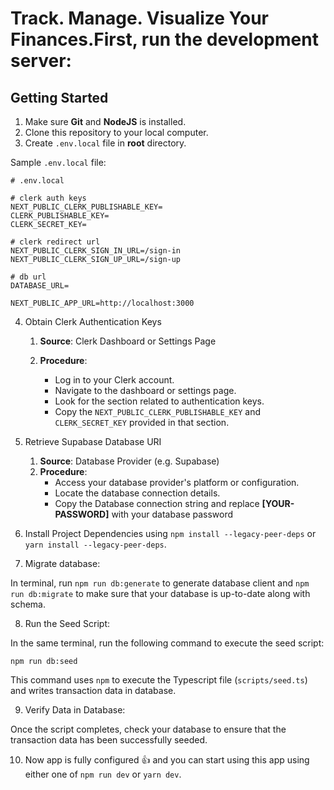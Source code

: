 # Track. Manage. Visualize Your Finances.First, run the development server:

## Getting Started

1. Make sure **Git** and **NodeJS** is installed.
2. Clone this repository to your local computer.
3. Create `.env.local` file in **root** directory.

Sample `.env.local` file:

```env
# .env.local

# clerk auth keys
NEXT_PUBLIC_CLERK_PUBLISHABLE_KEY=
CLERK_PUBLISHABLE_KEY=
CLERK_SECRET_KEY=

# clerk redirect url
NEXT_PUBLIC_CLERK_SIGN_IN_URL=/sign-in
NEXT_PUBLIC_CLERK_SIGN_UP_URL=/sign-up

# db url
DATABASE_URL=

NEXT_PUBLIC_APP_URL=http://localhost:3000

```

4. Obtain Clerk Authentication Keys

   1. **Source**: Clerk Dashboard or Settings Page
   2. **Procedure**:

      - Log in to your Clerk account.
      - Navigate to the dashboard or settings page.
      - Look for the section related to authentication keys.
      - Copy the `NEXT_PUBLIC_CLERK_PUBLISHABLE_KEY` and `CLERK_SECRET_KEY` provided in that section.

5. Retrieve Supabase Database URI

   1. **Source**: Database Provider (e.g. Supabase)
   2. **Procedure**:
      - Access your database provider's platform or configuration.
      - Locate the database connection details.
      - Copy the Database connection string and replace **[YOUR-PASSWORD]** with your database password

6. Install Project Dependencies using `npm install --legacy-peer-deps` or `yarn install --legacy-peer-deps`.

7. Migrate database:

In terminal, run `npm run db:generate` to generate database client and `npm run db:migrate` to make sure that your database is up-to-date along with schema.

8. Run the Seed Script:

In the same terminal, run the following command to execute the seed script:

`npm run db:seed`

This command uses `npm` to execute the Typescript file (`scripts/seed.ts`) and writes transaction data in database.

9. Verify Data in Database:

Once the script completes, check your database to ensure that the transaction data has been successfully seeded.

10. Now app is fully configured 👍 and you can start using this app using either one of `npm run dev` or `yarn dev`.
